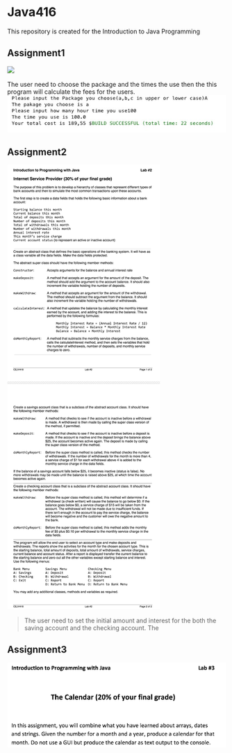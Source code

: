 # Java416
This repository is created for the Introduction to Java Programming
## Assignment1
![](IMG/IMG/Assignment1.png)

The user need to choose the package and the times the use then the this program will calculate the fees for the users.
![](IMG/A1_result.jpg)

## Assignment2
![](IMG/A2.png)
> The user need to set the initial amount and interest for the both the saving account and the checking account.
The 


## Assignment3
![](IMG/A3.png)
